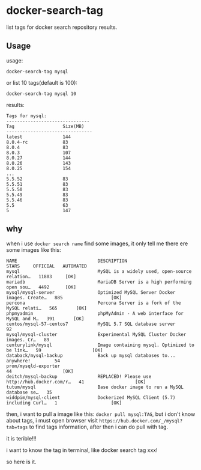# docker-search-tag

list tags for docker search repository results.

## Usage

usage:

```
docker-search-tag mysql
```

or list 10 tags(default is 100):

```
docker-search-tag mysql 10
```

results:

```
Tags for mysql:
-------------------------------
Tag                  Size(MB)
--------------------------------
latest               144
8.0.4-rc             83
8.0.4                83
8.0.3                107
8.0.27               144
8.0.26               143
8.0.25               154
...
5.5.52               83
5.5.51               83
5.5.50               83
5.5.49               83
5.5.46               83
5.5                  63
5                    147
```

## why

when i use `docker search name` find some images, it only tell me there ere some images like this:

```
NAME                              DESCRIPTION                                     STARS     OFFICIAL   AUTOMATED
mysql                             MySQL is a widely used, open-source relation…   11803     [OK]
mariadb                           MariaDB Server is a high performing open sou…   4492      [OK]
mysql/mysql-server                Optimized MySQL Server Docker images. Create…   885                  [OK]
percona                           Percona Server is a fork of the MySQL relati…   565       [OK]
phpmyadmin                        phpMyAdmin - A web interface for MySQL and M…   391       [OK]
centos/mysql-57-centos7           MySQL 5.7 SQL database server                   92
mysql/mysql-cluster               Experimental MySQL Cluster Docker images. Cr…   89
centurylink/mysql                 Image containing mysql. Optimized to be link…   59                   [OK]
databack/mysql-backup             Back up mysql databases to... anywhere!         54
prom/mysqld-exporter                                                              44                   [OK]
deitch/mysql-backup               REPLACED! Please use http://hub.docker.com/r…   41                   [OK]
tutum/mysql                       Base docker image to run a MySQL database se…   35
widdpim/mysql-client              Dockerized MySQL Client (5.7) including Curl…   1                    [OK]
```

then, i want to pull a image like this: `docker pull mysql:TAG`, but i don't know about tags, i must open browser visit `https://hub.docker.com/_/mysql?tab=tags` to find tags information, after then i can do pull with tag.

it is terible!!! 

i want to know the tag in terminal, like docker search tag xxx!

so here is it.
